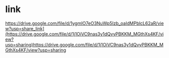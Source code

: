 # link

https://drive.google.com/file/d/1ygmIO7eO3NuWp5Izb_oaIdMPblcL62aR/view?usp=share_link](https://drive.google.com/file/d/1j1OiVC9nas3y1dQvyPBKKM_MGthXs4KF/view?usp=sharing)https://drive.google.com/file/d/1j1OiVC9nas3y1dQvyPBKKM_MGthXs4KF/view?usp=sharing
